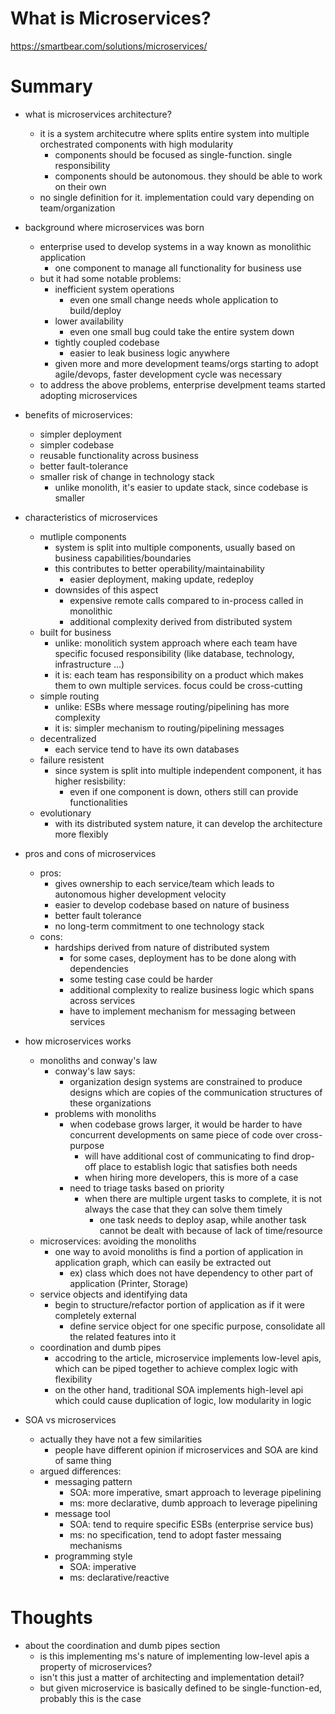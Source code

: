 <!--
{
  "tags": ["microservices"]
}
-->
# What is Microservices?
https://smartbear.com/solutions/microservices/


# Summary
- what is microservices architecture?
  - it is a system architecutre where splits entire system into multiple orchestrated components with high modularity
    - components should be focused as single-function. single responsibility
    - components should be autonomous. they should be able to work on their own
  - no single definition for it. implementation could vary depending on team/organization

- background where microservices was born
  - enterprise used to develop systems in a way known as monolithic application
    - one component to manage all functionality for business use
  - but it had some notable problems:
    - inefficient system operations
      - even one small change needs whole application to build/deploy
    - lower availability
      - even one small bug could take the entire system down
    - tightly coupled codebase
      - easier to leak business logic anywhere
    - given more and more development teams/orgs starting to adopt agile/devops, faster development cycle was necessary
  - to address the above problems, enterprise develpment teams started adopting microservices

- benefits of microservices:
  - simpler deployment
  - simpler codebase
  - reusable functionality across business
  - better fault-tolerance
  - smaller risk of change in technology stack
    - unlike monolith, it's easier to update stack, since codebase is smaller

- characteristics of microservices
  - mutliple components
    - system is split into multiple components, usually based on business capabilities/boundaries
    - this contributes to better operability/maintainability
      - easier deployment, making update, redeploy
    - downsides of this aspect
      - expensive remote calls compared to in-process called in monolithic
      - additional complexity derived from distributed system
  - built for business
    - unlike: monolitich system approach where each team have specific focused responsibility (like database, technology, infrastructure ...)
    - it is: each team has responsibility on a product which makes them to own multiple services. focus could be cross-cutting
  - simple routing
    - unlike: ESBs where message routing/pipelining has more complexity
    - it is: simpler mechanism to routing/pipelining messages
  - decentralized
    - each service tend to have its own databases
  - failure resistent
    - since system is split into multiple independent component, it has higher resisbility:
      - even if one component is down, others still can provide functionalities
  - evolutionary
    - with its distributed system nature, it can develop the architecture more flexibly

- pros and cons of microservices
  - pros:
    - gives ownership to each service/team which leads to autonomous higher development velocity
    - easier to develop codebase based on nature of business
    - better fault tolerance
    - no long-term commitment to one technology stack
  - cons:
    - hardships derived from nature of distributed system
      - for some cases, deployment has to be done along with dependencies
      - some testing case could be harder
      - additional complexity to realize business logic which spans across services
      - have to implement mechanism for messaging between services

- how microservices works
  - monoliths and conway's law
    - conway's law says:
      - organization design systems are constrained to produce designs which are copies of the communication structures of these organizations
    - problems with monoliths
      - when codebase grows larger, it would be harder to have concurrent developments on same piece of code over cross-purpose
        - will have additional cost of communicating to find drop-off place to establish logic that satisfies both needs
        - when hiring more developers, this is more of a case
      - need to triage tasks based on priority
        - when there are multiple urgent tasks to complete, it is not always the case that they can solve them timely
          - one task needs to deploy asap, while another task cannot be dealt with because of lack of time/resource
  - microservices: avoiding the monoliths
    - one way to avoid monoliths is find a portion of application in application graph, which can easily be extracted out
      - ex) class which does not have dependency to other part of application (Printer, Storage)
  - service objects and identifying data
    - begin to structure/refactor portion of application as if it were completely external
      - define service object for one specific purpose, consolidate all the related features into it
  - coordination and dumb pipes
    - accodring to the article, microservice implements low-level apis, which can be piped together to achieve complex logic with flexibility
    - on the other hand, traditional SOA implements high-level api which could cause duplication of logic, low modularity in logic

- SOA vs microservices
  - actually they have not a few similarities
    - people have different opinion if microservices and SOA are kind of same thing
  - argued differences:
    - messaging pattern
      - SOA: more imperative, smart approach to leverage pipelining
      - ms: more declarative, dumb approach to leverage pipelining
    - message tool
      - SOA: tend to require specific ESBs (enterprise service bus)
      - ms: no specification, tend to adopt faster messaing mechanisms
    - programming style
      - SOA: imperative
      - ms: declarative/reactive

# Thoughts
- about the coordination and dumb pipes section
  - is this implementing ms's nature of implementing low-level apis a property of microservices?
  - isn't this just a matter of architecting and implementation detail?
  - but given microservice is basically defined to be single-function-ed, probably this is the case
